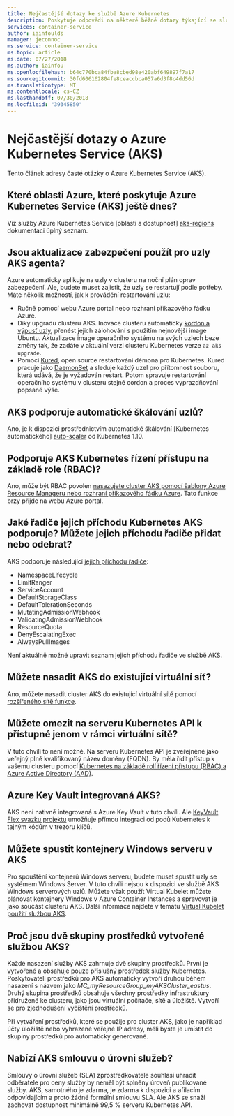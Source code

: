 ```yaml
---
title: Nejčastější dotazy ke službě Azure Kubernetes
description: Poskytuje odpovědi na některé běžné dotazy týkající se služby Azure Kubernetes Service.
services: container-service
author: iainfoulds
manager: jeconnoc
ms.service: container-service
ms.topic: article
ms.date: 07/27/2018
ms.author: iainfou
ms.openlocfilehash: b64c770bca84fba8cbed98e420abf649897f7a17
ms.sourcegitcommit: 30fd606162804fe8ceaccbca057a6d3f8c4dd56d
ms.translationtype: MT
ms.contentlocale: cs-CZ
ms.lasthandoff: 07/30/2018
ms.locfileid: "39345850"
---
```

# <a name="frequently-asked-questions-about-azure-kubernetes-service-aks"></a>Nejčastější dotazy o Azure Kubernetes Service (AKS)

Tento článek adresy časté otázky o Azure Kubernetes Service (AKS).

## <a name="which-azure-regions-provide-the-azure-kubernetes-service-aks-today"></a>Které oblasti Azure, které poskytuje Azure Kubernetes Service (AKS) ještě dnes?

Viz služby Azure Kubernetes Service [oblasti a dostupnost] [ aks-regions] dokumentaci úplný seznam.

## <a name="are-security-updates-applied-to-aks-agent-nodes"></a>Jsou aktualizace zabezpečení použít pro uzly AKS agenta?

Azure automaticky aplikuje na uzly v clusteru na noční plán oprav zabezpečení. Ale, budete muset zajistit, že uzly se restartují podle potřeby. Máte několik možností, jak k provádění restartování uzlu:

- Ručně pomocí webu Azure portal nebo rozhraní příkazového řádku Azure.
- Díky upgradu clusteru AKS. Inovace clusteru automaticky [kordon a výpusť uzly](https://kubernetes.io/docs/tasks/administer-cluster/safely-drain-node/), přenést jejich zálohování s použitím nejnovější image Ubuntu. Aktualizace image operačního systému na svých uzlech beze změny tak, že zadáte v aktuální verzi clusteru Kubernetes verze `az aks upgrade`.
- Pomocí [Kured](https://github.com/weaveworks/kured), open source restartování démona pro Kubernetes. Kured pracuje jako [DaemonSet](https://kubernetes.io/docs/concepts/workloads/controllers/daemonset/) a sleduje každý uzel pro přítomnost souboru, která udává, že je vyžadován restart. Potom spravuje restartování operačního systému v clusteru stejné cordon a proces vyprazdňování popsané výše.

## <a name="does-aks-support-node-autoscaling"></a>AKS podporuje automatické škálování uzlů?

Ano, je k dispozici prostřednictvím automatické škálování [Kubernetes automatického] [ auto-scaler] od Kubernetes 1.10.

## <a name="does-aks-support-kubernetes-role-based-access-control-rbac"></a>Podporuje AKS Kubernetes řízení přístupu na základě role (RBAC)?

Ano, může být RBAC povolen [nasazujete cluster AKS pomocí šablony Azure Resource Manageru nebo rozhraní příkazového řádku Azure](https://docs.microsoft.com/en-us/azure/aks/aad-integration). Tato funkce brzy přijde na webu Azure portal.

## <a name="what-kubernetes-admission-controllers-does-aks-support-can-admission-controllers-be-added-or-removed"></a>Jaké řadiče jejich příchodu Kubernetes AKS podporuje? Můžete jejich příchodu řadiče přidat nebo odebrat?

AKS podporuje následující [jejich příchodu řadiče][admission-controllers]:

* NamespaceLifecycle
* LimitRanger
* ServiceAccount
* DefaultStorageClass
* DefaultTolerationSeconds
* MutatingAdmissionWebhook
* ValidatingAdmissionWebhook
* ResourceQuota
* DenyEscalatingExec
* AlwaysPullImages

Není aktuálně možné upravit seznam jejich příchodu řadiče ve službě AKS.

## <a name="can-i-deploy-aks-into-my-existing-virtual-network"></a>Můžete nasadit AKS do existující virtuální síť?

Ano, můžete nasadit cluster AKS do existující virtuální sítě pomocí [rozšířeného sítě funkce](https://github.com/MicrosoftDocs/azure-docs/blob/master/articles/aks/networking-overview.md).

## <a name="can-i-restrict-the-kubernetes-api-server-to-only-be-accessible-within-my-virtual-network"></a>Můžete omezit na serveru Kubernetes API k přístupné jenom v rámci virtuální sítě?

V tuto chvíli to není možné. Na serveru Kubernetes API je zveřejněné jako veřejný plně kvalifikovaný název domény (FQDN). By měla řídit přístup k vašemu clusteru pomocí [Kubernetes na základě rolí řízení přístupu (RBAC) a Azure Active Directory (AAD)](https://docs.microsoft.com/en-us/azure/aks/aad-integration).

## <a name="is-azure-key-vault-integrated-with-aks"></a>Azure Key Vault integrovaná AKS?

AKS není nativně integrovaná s Azure Key Vault v tuto chvíli. Ale [KeyVault Flex svazku projektu](https://github.com/Azure/kubernetes-keyvault-flexvol) umožňuje přímou integraci od podů Kubernetes k tajným kódům v trezoru klíčů.

## <a name="can-i-run-windows-server-containers-on-aks"></a>Můžete spustit kontejnery Windows serveru v AKS

Pro spouštění kontejnerů Windows serveru, budete muset spustit uzly se systémem Windows Server. V tuto chvíli nejsou k dispozici ve službě AKS Windows serverových uzlů. Můžete však použít Virtual Kubelet můžete plánovat kontejnery Windows v Azure Container Instances a spravovat je jako součást clusteru AKS. Další informace najdete v tématu [Virtual Kubelet použití službou AKS][virtual-kubelet].

## <a name="why-are-two-resource-groups-created-with-aks"></a>Proč jsou dvě skupiny prostředků vytvořené službou AKS?

Každé nasazení služby AKS zahrnuje dvě skupiny prostředků. První je vytvořené a obsahuje pouze příslušný prostředek služby Kubernetes. Poskytovateli prostředků pro AKS automaticky vytvoří druhou během nasazení s názvem jako *MC_myResourceGroup_myAKSCluster_eastus*. Druhý skupina prostředků obsahuje všechny prostředky infrastruktury přidružené ke clusteru, jako jsou virtuální počítače, sítě a úložiště. Vytvoří se pro zjednodušení vyčištění prostředků.

Při vytváření prostředků, které se použije pro cluster AKS, jako je například účty úložiště nebo vyhrazené veřejné IP adresy, měli byste je umístit do skupiny prostředků pro automaticky generované.

## <a name="does-aks-offer-a-service-level-agreement"></a>Nabízí AKS smlouvu o úrovni služeb?

Smlouvy o úrovni služeb (SLA) zprostředkovatele souhlasí uhradit odběratele pro ceny služby by neměl být splněny úroveň publikované služby. AKS, samotného je zdarma, je zdarma k dispozici a afilacím odpovídajícím a proto žádné formální smlouvu SLA. Ale AKS se snaží zachovat dostupnost minimálně 99,5 % serveru Kubernetes API.

<!-- LINKS - internal -->

[aks-regions]: ./container-service-quotas.md
[virtual-kubelet]: virtual-kubelet.md

<!-- LINKS - external -->
[auto-scaler]: https://github.com/kubernetes/autoscaler
[hexadite]: https://github.com/Hexadite/acs-keyvault-agent
[admission-controllers]: https://kubernetes.io/docs/reference/access-authn-authz/admission-controllers/
